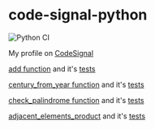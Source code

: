 # code-signal-python
![Python CI](https://github.com/BurhanH/code-signal-python/workflows/Python%20CI/badge.svg)

My profile on [CodeSignal](https://app.codesignal.com/profile/baur_u)

[add function](https://github.com/BurhanH/code-signal-python/blob/master/source/add.py) and it's [tests](https://github.com/BurhanH/code-signal-python/blob/master/tests/test_add.py)

[century_from_year function](https://github.com/BurhanH/code-signal-python/blob/master/source/century_from_year.py) and it's [tests](https://github.com/BurhanH/code-signal-python/blob/master/tests/test_century_from_year.py)

[check_palindrome function](https://github.com/BurhanH/code-signal-python/blob/master/source/palindrome.py) and it's [tests](https://github.com/BurhanH/code-signal-python/blob/master/tests/test_palindrome.py)

[adjacent_elements_product](https://github.com/BurhanH/code-signal-python/blob/master/source/adjacent_elements_product.py) and it's [tests](https://github.com/BurhanH/code-signal-python/blob/master/source/adjacent_elements_product.py)
